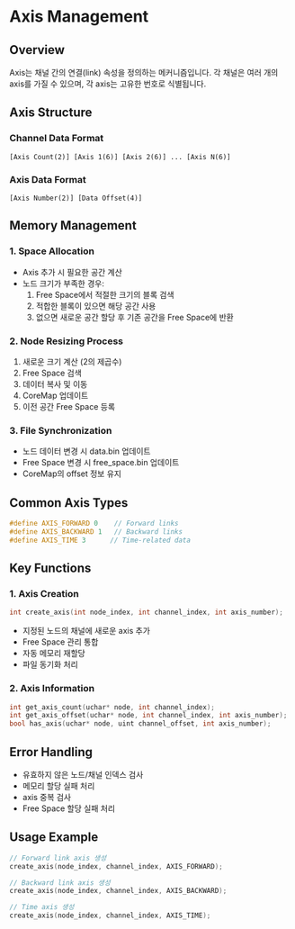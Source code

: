 # Axis Management

## Overview
Axis는 채널 간의 연결(link) 속성을 정의하는 메커니즘입니다. 각 채널은 여러 개의 axis를 가질 수 있으며, 각 axis는 고유한 번호로 식별됩니다.

## Axis Structure
### Channel Data Format
```
[Axis Count(2)] [Axis 1(6)] [Axis 2(6)] ... [Axis N(6)]
```

### Axis Data Format
```
[Axis Number(2)] [Data Offset(4)]
```

## Memory Management

### 1. Space Allocation
- Axis 추가 시 필요한 공간 계산
- 노드 크기가 부족한 경우:
  1. Free Space에서 적절한 크기의 블록 검색
  2. 적합한 블록이 있으면 해당 공간 사용
  3. 없으면 새로운 공간 할당 후 기존 공간을 Free Space에 반환

### 2. Node Resizing Process
1. 새로운 크기 계산 (2의 제곱수)
2. Free Space 검색
3. 데이터 복사 및 이동
4. CoreMap 업데이트
5. 이전 공간 Free Space 등록

### 3. File Synchronization
- 노드 데이터 변경 시 data.bin 업데이트
- Free Space 변경 시 free_space.bin 업데이트
- CoreMap의 offset 정보 유지

## Common Axis Types
```c
#define AXIS_FORWARD 0    // Forward links
#define AXIS_BACKWARD 1   // Backward links
#define AXIS_TIME 3      // Time-related data
```

## Key Functions

### 1. Axis Creation
```c
int create_axis(int node_index, int channel_index, int axis_number);
```
- 지정된 노드의 채널에 새로운 axis 추가
- Free Space 관리 통합
- 자동 메모리 재할당
- 파일 동기화 처리

### 2. Axis Information
```c
int get_axis_count(uchar* node, int channel_index);
int get_axis_offset(uchar* node, int channel_index, int axis_number);
bool has_axis(uchar* node, uint channel_offset, int axis_number);
```

## Error Handling
- 유효하지 않은 노드/채널 인덱스 검사
- 메모리 할당 실패 처리
- axis 중복 검사
- Free Space 할당 실패 처리

## Usage Example
```c
// Forward link axis 생성
create_axis(node_index, channel_index, AXIS_FORWARD);

// Backward link axis 생성
create_axis(node_index, channel_index, AXIS_BACKWARD);

// Time axis 생성
create_axis(node_index, channel_index, AXIS_TIME);
``` 